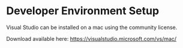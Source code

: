 
# Developer Environment Setup

Visual Studio can be installed on a mac using the community license.

Download available here:
https://visualstudio.microsoft.com/vs/mac/